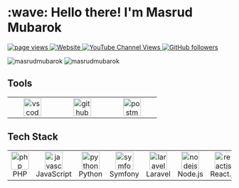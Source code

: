<h1 align="left" id="macropower-title">:wave: Hello there! I'm Masrud Mubarok</h1>

<p align="left">
  <a href="https://github.com/masrudmubarok/masrudmubarok">
    <img src="https://komarev.com/ghpvc/?username=masrudmubarok" alt="page views" />
  </a>
  <a href="https://jacobcolvin.com">
    <img alt="Website" src="https://img.shields.io/website?url=https%3A%2F%2Fmasrudmubarok.my.id">
  </a>
  <a href="https://www.youtube.com/channel/UCQlzVd6RFAYCfMVxlYLunvg">
    <img alt="YouTube Channel Views" src="https://img.shields.io/youtube/channel/views/UCQlzVd6RFAYCfMVxlYLunvg?style=flat&logo=youtube">
  </a>
  <a href="https://github.com/masrudmubarok?tab=followers">
    <img alt="GitHub followers" src="https://img.shields.io/github/followers/masrudmubarok?style=flat&logo=github">
  </a>
</p>

<p align="left">
  <img src="https://github-readme-stats.vercel.app/api?username=masrudmubarok&show_icons=true&locale=en" alt="masrudmubarok" />
  <img src="https://github-readme-streak-stats.herokuapp.com/?user=masrudmubarok&" alt="masrudmubarok" />
</p>


<h2 align="left" id="macropower-tech">Tools</h2>

<table>
  <tr>
    <td align="center" width="96">
      <a href="https://code.visualstudio.com/" target="_blank"> <img src="https://cdn.jsdelivr.net/gh/devicons/devicon/icons/vscode/vscode-original.svg" alt="vscode" width="40" height="40"/> </a>
    </td>
    <td align="center" width="96">
      <a href="https://github.com" target="_blank"> <img src="https://cdn.jsdelivr.net/gh/devicons/devicon/icons/github/github-original.svg" alt="github" width="40" height="40"/> </a>
    </td>
    <td align="center" width="96">
      <a href="https://postman.com" target="_blank" rel="noreferrer"> <img src="https://www.vectorlogo.zone/logos/getpostman/getpostman-icon.svg" alt="postman" width="40" height="40"/> </a>
    </td>
  </tr>
</table>

<h2 align="left" id="macropower-tech">Tech Stack</h2>

<table>
  <tr>
    <td align="center" width="96">
      <a href="https://www.php.net/" target="_blank"> <img src="https://cdn.jsdelivr.net/gh/devicons/devicon/icons/php/php-original.svg" alt="php" width="40" height="40"/> </a>
      <br>PHP
    </td>
    <td align="center" width="96">
      <a href="https://www.javascript.com/" target="_blank"> <img src="https://cdn.jsdelivr.net/gh/devicons/devicon/icons/javascript/javascript-original.svg" alt="javascript" width="40" height="40"/> </a>
      <br>JavaScript
    </td>
    <td align="center" width="96">
      <a href="https://www.python.org/" target="_blank"> <img src="https://cdn.jsdelivr.net/gh/devicons/devicon/icons/python/python-original.svg" alt="python" width="40" height="40"/> </a>
      <br>Python
    </td>
    <td align="center" width="96">
      <a href="https://symfony.com/" target="_blank"> <img src="https://cdn.jsdelivr.net/gh/devicons/devicon/icons/symfony/symfony-original.svg" alt="symfony" width="40" height="40"/> </a>
      <br>Symfony
    </td>
    <td align="center" width="96">
      <a href="https://laravel.com/" target="_blank"> <img src="https://img.icons8.com/fluent/48/000000/laravel.png" alt="laravel" width="40" height="40"/> </a>
      <br>Laravel
    </td>
    <td align="center" width="96">
      <a href="https://nodejs.org/" target="_blank"> <img src="https://cdn.jsdelivr.net/gh/devicons/devicon/icons/nodejs/nodejs-original.svg" alt="nodejs" width="40" height="40"/> </a>
      <br>Node.js
    </td>
    <td align="center" width="96">
      <a href="https://reactjs.org/" target="_blank"> <img src="https://cdn.jsdelivr.net/gh/devicons/devicon/icons/react/react-original.svg" alt="reactjs" width="40" height="40"/> </a>
      <br>React.js
    </td>
    <td align="center" width="96">
      <a href="https://www.docker.com/" target="_blank"> <img src="https://cdn.jsdelivr.net/gh/devicons/devicon/icons/docker/docker-original.svg" alt="docker" width="40" height="40"/> </a>
      <br>Docker
    </td>
    <td align="center" width="96">
      <a href="https://www.mysql.com/" target="_blank"> <img src="https://cdn.jsdelivr.net/gh/devicons/devicon/icons/mysql/mysql-original.svg" alt="mysql" width="40" height="40"/> </a>
      <br>MySQL
    </td>
    <td align="center" width="96">
      <a href="https://aws.amazon.com/" target="_blank"> <img src="https://img.icons8.com/color/48/000000/amazon-web-services.png" alt="aws" width="40" height="40"/> </a>
      <br>AWS
    </td>
  </tr>
</table>
